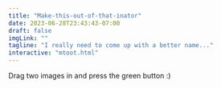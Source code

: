 ```yaml
---
title: "Make-this-out-of-that-inator"
date: 2023-06-28T23:43:43-07:00
draft: false
imgLink: ""
tagline: "I really need to come up with a better name..."
interactive: "mtoot.html"
---
```

Drag two images in and press the green button :)